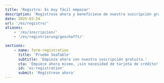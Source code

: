 ```yaml
---
title: 'Registro: Es muy fácil empezar'
description: 'Regístrese ahora y benefíciese de nuestra suscripción gratuita. Sin apenas esfuerzo, uso inmediato y sin necesidad de tarjeta de crédito.'
date: 2025-03-24
url: '/es/registro/'
aliases:
    - '/es/inscripcion/'
    - '/es/registrierung/geschafft/'

sections:
    - name: form-registration
      title: 'Pruebe SeaTable'
      subtitle: 'Empieza ahora con nuestra suscripción gratuita.'
      cta: 'Empiece ahora mismo, ¡sin necesidad de tarjeta de crédito!'
      id: 'es-registration'
      submit: 'Regístrese ahora'
---
```

